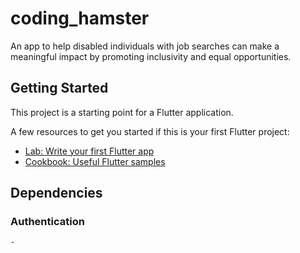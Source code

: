 # coding_hamster

 An app to help disabled individuals with job searches can make a meaningful impact by promoting inclusivity and equal opportunities. 

## Getting Started

This project is a starting point for a Flutter application.

A few resources to get you started if this is your first Flutter project:

- [Lab: Write your first Flutter app](https://docs.flutter.dev/get-started/codelab)
- [Cookbook: Useful Flutter samples](https://docs.flutter.dev/cookbook)

## Dependencies

### Authentication
    - 
